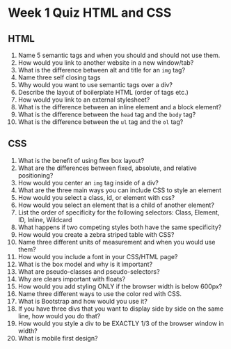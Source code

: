 # Week 1 Quiz HTML and CSS

## HTML
1. Name 5 semantic tags and when you should and should not use them.
2. How would you link to another website in a new window/tab?
3. What is the difference between alt and title for an `img` tag?
4. Name three self closing tags
5. Why would you want to use semantic tags over a div?
6. Describe the layout of boilerplate HTML (order of tags etc.)
7. How would you link to an external stylesheet?
8. What is the difference between an inline element and a block element?
9. What is the difference between the `head` tag and the `body` tag?
10. What is the difference between the `ul` tag and the `ol` tag?


## CSS
1. What is the benefit of using flex box layout?
2. What are the differences between fixed, absolute, and relative positioning?
3. How would you center an `img` tag inside of a div?
4. What are the three main ways you can include CSS to style an element
5. How would you select a class, id, or element with css?
6. How would you select an element that is a child of another element?
7. List the order of specificity for the following selectors: Class, Element, ID, Inline, Wildcard
8. What happens if two competing styles both have the same specificity?
9. How would you create a zebra striped table with CSS?
10. Name three different units of measurement and when you would use them?
11. How would you include a font in your CSS/HTML page?
12. What is the box model and why is it important?
13. What are pseudo-classes and pseudo-selectors?
14. Why are clears important with floats?
15. How would you add styling ONLY if the browser width is below 600px?
16. Name three different ways to use the color red with CSS.
17. What is Bootstrap and how would you use it?
18. If you have three divs that you want to display side by side on the same line, how would you do that?
19. How would you style a div to be EXACTLY 1/3 of the browser window in width?
20. What is mobile first design?